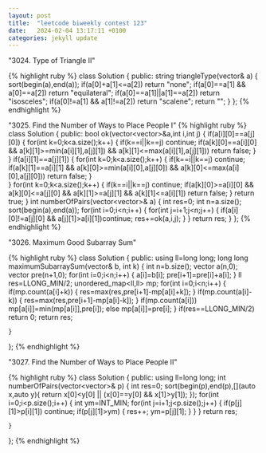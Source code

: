 ```yaml
---
layout: post
title:  "leetcode biweekly contest 123"
date:   2024-02-04 13:17:11 +0100
categories: jekyll update
---
```

"3024. Type of Triangle II"

{% highlight ruby %}
class Solution {
public:
    string triangleType(vector<int>& a) {
        sort(begin(a),end(a));
        if(a[0]+a[1]<=a[2]) return "none";
        if(a[0]==a[1] && a[0]==a[2]) return "equilateral";
        if(a[0]==a[1]||a[1]==a[2]) return "isosceles";
        if(a[0]!=a[1] && a[1]!=a[2]) return "scalene";
        return "";
    }
};
{% endhighlight %}

"3025. Find the Number of Ways to Place People I"
{% highlight ruby %}
class Solution {
public:
    bool ok(vector<vector<int>>&a,int i,int j) {
        if(a[i][0]==a[j][0]) {
            for(int k=0;k<a.size();k++) {
                if(k==i||k==j) continue;
                if(a[k][0]==a[i][0] && a[k][1]>=min(a[i][1],a[j][1]) && a[k][1]<=max(a[i][1],a[j][1])) return false;
            }
        }
        if(a[i][1]==a[j][1]) {
            for(int k=0;k<a.size();k++) {
                if(k==i||k==j) continue;
                if(a[k][1]==a[i][1] && a[k][0]>=min(a[i][0],a[j][0]) && a[k][0]<=max(a[i][0],a[j][0])) return false;
            }            
        }
        for(int k=0;k<a.size();k++) {
            if(k==i||k==j) continue;
            if(a[k][0]>=a[i][0] && a[k][0]<=a[j][0] && a[k][1]>=a[j][1] && a[k][1]<=a[i][1]) return false;
        }
        return true;
    }
    int numberOfPairs(vector<vector<int>>& a) {
        int res=0;
        int n=a.size();
        sort(begin(a),end(a));
        for(int i=0;i<n;i++) {
            for(int j=i+1;j<n;j++) {
                if(a[i][0]!=a[j][0] && a[j][1]>a[i][1])continue;
                    res+=ok(a,i,j);
            }
        }
        return res;
    }
};
{% endhighlight %}

"3026. Maximum Good Subarray Sum"

{% highlight ruby %}
class Solution {
public:
    using ll=long long;
    long long maximumSubarraySum(vector<int>& b, int k) {
        int n=b.size();
        vector<ll> a(n,0);
        vector<ll> pre(n+1,0);
        for(int i=0;i<n;i++) {
            a[i]=b[i];
            pre[i+1]=pre[i]+a[i];
        }
        ll res=LLONG_MIN/2;
        unordered_map<ll,ll> mp;
        for(int i=0;i<n;i++) {
            if(mp.count(a[i]+k)) {
                res=max(res,pre[i+1]-mp[a[i]+k]);
            } 
            if(mp.count(a[i]-k)) {
                res=max(res,pre[i+1]-mp[a[i]-k]);
            }
            if(mp.count(a[i]))
                mp[a[i]]=min(mp[a[i]],pre[i]);
            else 
                mp[a[i]]=pre[i];
        }
        if(res==LLONG_MIN/2) return 0;
        return res;
        
    }
};
{% endhighlight %}

"3027. Find the Number of Ways to Place People II"

{% highlight ruby %}
class Solution {
public:
    using ll=long long;
    int numberOfPairs(vector<vector<int>>& p) {
        int res=0;
        sort(begin(p),end(p),[](auto x,auto y){
            return x[0]<y[0] || (x[0]==y[0] && x[1]>y[1]);
        });
        for(int i=0;i<p.size();i++) {
            int ym=INT_MIN;
            for(int j=i+1;j<p.size();j++) {
                if(p[j][1]>p[i][1]) continue;
                if(p[j][1]>ym) {
                    res++;
                    ym=p[j][1];
                }
            }
        }
        return res;
        
    }
};
{% endhighlight %}
